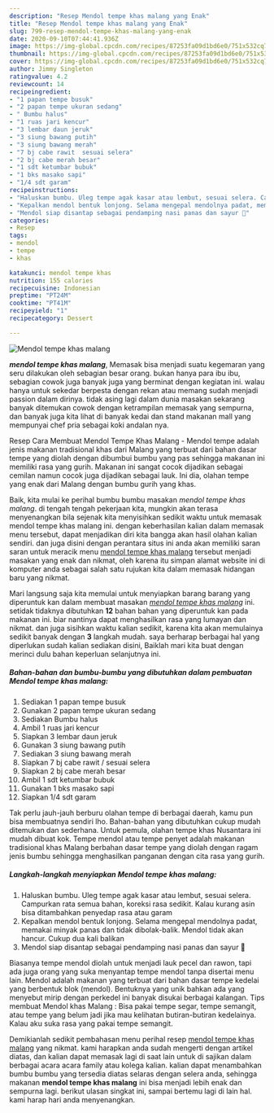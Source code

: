 ```yaml
---
description: "Resep Mendol tempe khas malang yang Enak"
title: "Resep Mendol tempe khas malang yang Enak"
slug: 799-resep-mendol-tempe-khas-malang-yang-enak
date: 2020-09-10T07:44:41.936Z
image: https://img-global.cpcdn.com/recipes/87253fa09d1bd6e0/751x532cq70/mendol-tempe-khas-malang-foto-resep-utama.jpg
thumbnail: https://img-global.cpcdn.com/recipes/87253fa09d1bd6e0/751x532cq70/mendol-tempe-khas-malang-foto-resep-utama.jpg
cover: https://img-global.cpcdn.com/recipes/87253fa09d1bd6e0/751x532cq70/mendol-tempe-khas-malang-foto-resep-utama.jpg
author: Jimmy Singleton
ratingvalue: 4.2
reviewcount: 14
recipeingredient:
- "1 papan tempe busuk"
- "2 papan tempe ukuran sedang"
- " Bumbu halus"
- "1 ruas jari kencur"
- "3 lembar daun jeruk"
- "3 siung bawang putih"
- "3 siung bawang merah"
- "7 bj cabe rawit  sesuai selera"
- "2 bj cabe merah besar"
- "1 sdt ketumbar bubuk"
- "1 bks masako sapi"
- "1/4 sdt garam"
recipeinstructions:
- "Haluskan bumbu. Uleg tempe agak kasar atau lembut, sesuai selera. Campurkan rata semua bahan, koreksi rasa sedikit. Kalau kurang asin bisa ditambahkan penyedap rasa atau garam"
- "Kepalkan mendol bentuk lonjong. Selama mengepal mendolnya padat, memakai minyak panas dan tidak dibolak-balik. Mendol tidak akan hancur. Cukup dua kali balikan"
- "Mendol siap disantap sebagai pendamping nasi panas dan sayur 🤤"
categories:
- Resep
tags:
- mendol
- tempe
- khas

katakunci: mendol tempe khas 
nutrition: 155 calories
recipecuisine: Indonesian
preptime: "PT24M"
cooktime: "PT41M"
recipeyield: "1"
recipecategory: Dessert

---
```



![Mendol tempe khas malang](https://img-global.cpcdn.com/recipes/87253fa09d1bd6e0/751x532cq70/mendol-tempe-khas-malang-foto-resep-utama.jpg)

<b><i>mendol tempe khas malang</i></b>, Memasak bisa menjadi suatu kegemaran yang seru dilakukan oleh sebagian besar orang. bukan hanya para ibu ibu, sebagian cowok juga banyak juga yang berminat dengan kegiatan ini. walau hanya untuk sekedar berpesta dengan rekan atau memang sudah menjadi passion dalam dirinya. tidak asing lagi dalam dunia masakan sekarang banyak ditemukan cowok dengan ketrampilan memasak yang sempurna, dan banyak juga kita lihat di banyak kedai dan stand makanan mall yang mempunyai chef pria sebagai koki andalan nya.

Resep Cara Membuat Mendol Tempe Khas Malang - Mendol tempe adalah jenis makanan tradisional khas dari Malang yang terbuat dari bahan dasar tempe yang diolah dengan dibumbui bumbu yang pas sehingga makanan ini memiliki rasa yang gurih. Makanan ini sangat cocok dijadikan sebagai cemilan namun cocok juga dijadikan sebagai lauk. Ini dia, olahan tempe yang enak dari Malang dengan bumbu gurih yang khas.

Baik, kita mulai ke perihal bumbu bumbu masakan <i>mendol tempe khas malang</i>. di tengah tengah pekerjaan kita, mungkin akan terasa menyenangkan bila sejenak kita menyisihkan sedikit waktu untuk memasak mendol tempe khas malang ini. dengan keberhasilan kalian dalam memasak menu tersebut, dapat menjadikan diri kita bangga akan hasil olahan kalian sendiri. dan juga disini dengan perantara situs ini anda akan memiliki saran saran untuk meracik menu <u>mendol tempe khas malang</u> tersebut menjadi masakan yang enak dan nikmat, oleh karena itu simpan alamat website ini di komputer anda sebagai salah satu rujukan kita dalam memasak hidangan baru yang nikmat.


Mari langsung saja kita memulai untuk menyiapkan barang barang yang diperuntuk kan dalam membuat masakan <u><i>mendol tempe khas malang</i></u> ini. setidak tidaknya dibutuhkan <b>12</b> bahan bahan yang diperuntuk kan pada makanan ini. biar nantinya dapat menghasilkan rasa yang lumayan dan nikmat. dan juga sisihkan waktu kalian sedikit, karena kita akan memulainya sedikit banyak dengan <b>3</b> langkah mudah. saya berharap berbagai hal yang diperlukan sudah kalian sediakan disini, Baiklah mari kita buat dengan merinci dulu bahan keperluan selanjutnya ini.

<!--inarticleads1-->

##### Bahan-bahan dan bumbu-bumbu yang dibutuhkan dalam pembuatan Mendol tempe khas malang:

1. Sediakan 1 papan tempe busuk
1. Gunakan 2 papan tempe ukuran sedang
1. Sediakan  Bumbu halus
1. Ambil 1 ruas jari kencur
1. Siapkan 3 lembar daun jeruk
1. Gunakan 3 siung bawang putih
1. Sediakan 3 siung bawang merah
1. Siapkan 7 bj cabe rawit / sesuai selera
1. Siapkan 2 bj cabe merah besar
1. Ambil 1 sdt ketumbar bubuk
1. Gunakan 1 bks masako sapi
1. Siapkan 1/4 sdt garam


Tak perlu jauh-jauh berburu olahan tempe di berbagai daerah, kamu pun bisa membuatnya sendiri lho. Bahan-bahan yang dibutuhkan cukup mudah ditemukan dan sederhana. Untuk pemula, olahan tempe khas Nusantara ini mudah dibuat kok. Tempe mendol atau tempe penyet adalah makanan tradisional khas Malang berbahan dasar tempe yang diolah dengan ragam jenis bumbu sehingga menghasilkan panganan dengan cita rasa yang gurih. 

<!--inarticleads2-->

##### Langkah-langkah menyiapkan Mendol tempe khas malang:

1. Haluskan bumbu. Uleg tempe agak kasar atau lembut, sesuai selera. Campurkan rata semua bahan, koreksi rasa sedikit. Kalau kurang asin bisa ditambahkan penyedap rasa atau garam
1. Kepalkan mendol bentuk lonjong. Selama mengepal mendolnya padat, memakai minyak panas dan tidak dibolak-balik. Mendol tidak akan hancur. Cukup dua kali balikan
1. Mendol siap disantap sebagai pendamping nasi panas dan sayur 🤤


Biasanya tempe mendol diolah untuk menjadi lauk pecel dan rawon, tapi ada juga orang yang suka menyantap tempe mendol tanpa disertai menu lain. Mendol adalah makanan yang terbuat dari bahan dasar tempe kedelai yang berbentuk blok (mendol). Bentuknya yang unik bahkan ada yang menyebut mirip dengan perkedel ini banyak disukai berbagai kalangan. Tips membuat Mendol khas Malang : Bisa pakai tempe segar, tempe semangit, atau tempe yang belum jadi jika mau kelihatan butiran-butiran kedelainya. Kalau aku suka rasa yang pakai tempe semangit. 

Demikianlah sedikit pembahasan menu perihal resep <u>mendol tempe khas malang</u> yang nikmat. kami harapkan anda sudah mengerti dengan artikel diatas, dan kalian dapat memasak lagi di saat lain untuk di sajikan dalam berbagai acara acara family atau kolega kalian. kalian dapat menambahkan bumbu bumbu yang tersedia diatas selaras dengan selera anda, sehingga makanan <b>mendol tempe khas malang</b> ini bisa menjadi lebih enak dan sempurna lagi. berikut ulasan singkat ini, sampai bertemu lagi di lain hal. kami harap hari anda menyenangkan.
